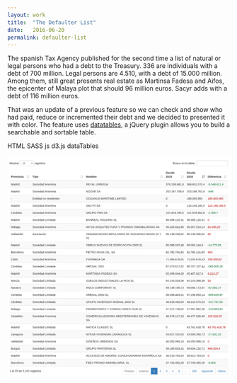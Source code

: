 ```yaml
---
layout: work
title:  "The Defaulter List"
date:   2016-06-20
permalink: defaulter-list
---
```


<p>The spanish Tax Agency published for the second time a list of natural or legal persons who had a debt to the Treasury. 336 are individuals with a debt of 700 million. Legal persons are 4.510, with a debt of 15.000 million. Among them, still great presents real estate as Martinsa Fadesa and Aifos, the epicenter of Malaya plot that should 96 million euros. Sacyr adds with a debt of 116 million euros.
</p>
<p>That was an update of a previous feature so we can check and show who had paid, reduce or incremented their debt and we decided to presented it with color. The feature uses <a href="https://datatables.net/">datatables</a>, a jQuery plugin allows you to build a searchable and sortable table.
</p>

<p class="pills">
<span class="tool pill">HTML</span>
<span class="tool pill">SASS</span>
<span class="tool pill">js</span>
<span class="tool pill">d3.js</span>
<span class="tool pill">dataTables</span>
</p>
<div class="img-container">
<a href="http://datos.elespanol.com/proyectos/lista-morosos-hacienda/"><img src="/img/table.png" class="img-responsive img" alt="front-page"/></a>
</div>
